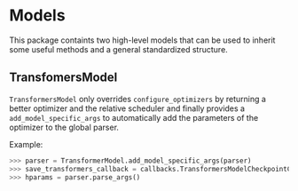 # Models

This package containts two high-level models that can be used to inherit some useful methods and a general standardized structure.


## TransfomersModel

`TransformersModel` only overrides `configure_optimizers` by returning a better optimizer and the relative scheduler and finally provides a `add_model_specific_args` to automatically add the parameters of the optimizer to the global parser.

Example:
```python
>>> parser = TransformerModel.add_model_specific_args(parser)
>>> save_transformers_callback = callbacks.TransformersModelCheckpointCallback(hparams)
>>> hparams = parser.parse_args()
```
